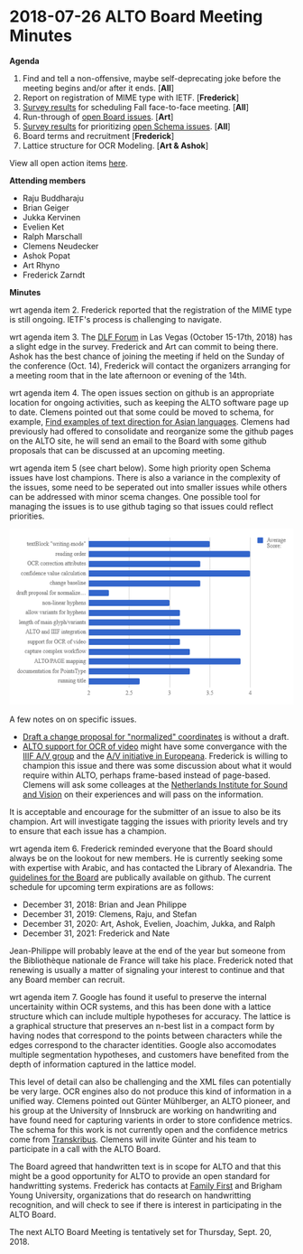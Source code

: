 # 2018-07-26 ALTO Board Meeting Minutes

**Agenda**

1. Find and tell a non-offensive, maybe self-deprecating joke before the meeting begins and/or after it ends. [**All**]
2. Report on registration of MIME type with IETF. [**Frederick**]
3. [Survey results](https://docs.google.com/spreadsheets/d/14LsGN42-QPAeG4gCDO2KU-QPyUTQPAELmmB7Aq5yPYg/edit?usp=sharing) for scheduling Fall face-to-face meeting. [**All**]
4. Run-through of [open Board issues](https://github.com/altoxml/board/issues). [**Art**]
5. [Survey results](https://docs.google.com/spreadsheets/d/1RcIcC3a5NYDB2AVM7C5sPuM2XJe6pdWgBIYc9bH7nuI/edit?usp=sharing) for prioritizing [open Schema issues](https://github.com/altoxml/schema/issues). [**All**]
6. Board terms and recruitment [**Frederick**]
7. Lattice structure for OCR Modeling. [**Art & Ashok**]

View all open action items [here](https://github.com/altoxml/board/labels/action%20item).

**Attending members**

* Raju Buddharaju
* Brian Geiger
* Jukka Kervinen
* Evelien Ket
* Ralph Marschall
* Clemens Neudecker
* Ashok Popat
* Art Rhyno
* Frederick Zarndt

**Minutes**

wrt agenda item 2. Frederick reported that the registration of the MIME type is still ongoing. IETF's process is challenging to 
navigate.

wrt agenda item 3. The [DLF Forum](https://www.diglib.org/dlf-events/2018forum/) in Las Vegas (October 15-17th, 2018) has a slight 
edge in the survey. Frederick and Art can commit to being there. Ashok has the best chance of joining the meeting if held on the 
Sunday of the conference (Oct. 14), Frederick will contact the organizers arranging for a meeting room that in the late afternoon 
or evening of the 14th.

wrt agenda item 4. The open issues section on github is an appropriate location for ongoing activities, such as keeping the ALTO 
software page up to date. Clemens pointed out that some could be moved to schema, for example, [Find examples of text direction for 
Asian languages](https://github.com/altoxml/board/issues/4). Clemens had previously had offered to consolidate and reorganize some 
the github pages on the ALTO site, he will send an email to the Board with some github proposals that can be discussed at an upcoming 
meeting.

wrt agenda item 5 (see chart below). Some high priority open Schema issues have lost champions. There is also a variance in the 
complexity of the issues, some need to be seperated out into smaller issues while others can be addressed with minor scema changes. 
One possible tool for managing the issues is to use github taging so that issues could reflect priorities. 

![Survey results for open Schema issues.](https://github.com/altoxml/board/raw/gh-pages/misc/open_schema_results.png)

A few notes on on specific issues. 

* [Draft a change proposal for "normalized" coordinates](https://github.com/altoxml/schema/issues/38) is without a draft. 
* [ALTO support for OCR of video](https://github.com/altoxml/schema/issues/46) might have some convergance with the 
[IIIF A/V group](https://iiif.io/community/groups/av/) and the
[A/V initiative in Europeana](https://pro.europeana.eu/project/audiovisual-media-task-force). Frederick is willing to champion 
this issue and there was some discussion about what it would require within ALTO, perhaps frame-based instead of page-based. Clemens 
will ask some colleages at the [Netherlands Institute for Sound and Vision](https://beeldengeluid.nl/en) on their experiences and 
will pass on the information.

It is acceptable and encourage for the submitter of an issue to also be its champion. Art will investigate tagging the issues with 
priority levels and try to ensure that each issue has a champion.

wrt agenda item 6. Frederick reminded everyone that the Board should always be on the lookout for new members. He is currently seeking 
some with expertise with Arabic, and has contacted the Library of Alexandria. The 
[guidelines for the Board](https://htmlpreview.github.io/?https://github.com/altoxml/board/blob/master/ALTO%20Board%20Membership%20Criteria.html) 
are publically available on github. The current schedule for upcoming term expirations are as follows:

* December 31, 2018: Brian and Jean Philippe
* December 31, 2019: Clemens, Raju, and Stefan
* December 31, 2020: Art, Ashok, Evelien, Joachim, Jukka, and Ralph
* December 31, 2021: Frederick and Nate

Jean-Philippe will probably leave at the end of the year but someone from the Bibliothèque nationale de France will take his place. 
Frederick noted that renewing is usually a matter of signaling your interest to continue and that any Board member can recruit. 

wrt agenda item 7. Google has found it useful to preserve the internal uncertainity within OCR systems, and this has been done with 
a lattice structure which can include multiple hypotheses for accuracy. The lattice is a graphical structure that preserves an n-best 
list in a compact form by having nodes that correspond to the points between characters while the edges correspond to the character 
identities. Google also accomodates multiple segmentation hypotheses, and customers have benefited from the depth of information 
captured in the lattice model. 

This level of detail can also be challenging and the XML files can potentially be very large. OCR engines also do not produce this 
kind of information in a unified way. Clemens pointed out Günter Mühlberger, an ALTO pioneer, and his group at the University of 
Innsbruck are working on handwriting and have found need for capturing varients in order to store confidence metrics. The schema for 
this work is not currently open and the confidence metrics come from [Transkribus](https://transkribus.eu/Transkribus/). Clemens 
will invite Günter and his team to participate in a call with the ALTO Board.

The Board agreed that handwritten text is in scope for ALTO and that this might be a good opportunity for ALTO to provide an  open 
standard for handwritting systems. Frederick has contacts at [Family First](https://www.familysearch.org/) and 
Brigham Young University, organizations that do research on handwritting recognition, and will check to see if there is interest in 
participating in the ALTO Board.

The next ALTO Board Meeting is tentatively set for Thursday, Sept. 20, 2018. 
